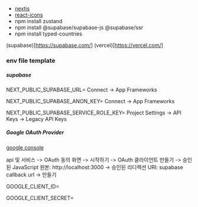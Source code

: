 - [nextjs](https://nextjs.org/docs/app/getting-started/installation)
- [react-icons](https://react-icons.github.io/react-icons/)
- npm install zustand
- npm install @supabase/supabase-js @supabase/ssr
- npm install typed-countries

(supabase)[https://supabase.com/]
(vercel)[https://vercel.com/]
### env file template

##### supabase

NEXT_PUBLIC_SUPABASE_URL= Connect -> App Frameworks

NEXT_PUBLIC_SUPABASE_ANON_KEY= Connect -> App Frameworks

NEXT_PUBLIC_SUPABASE_SERVICE_ROLE_KEY= Project Settings -> API Keys -> Legacy API Keys

##### Google OAuth Provider

[google console](https://console.cloud.google.com/)

api 및 서비스 -> OAuth 동의 화면 -> 시작하기 -> OAuth 클라이언트 만들기 -> 승인된 JavaScript 원본: http://localhost:3000 -> 승인된 리디렉션 URI: supabase callback url -> 만들기

GOOGLE_CLIENT_ID=

GOOGLE_CLIENT_SECRET=
